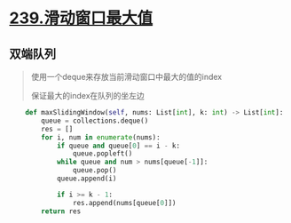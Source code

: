 # [239.滑动窗口最大值](https://leetcode-cn.com/problems/sliding-window-maximum/)

## 双端队列

> 使用一个deque来存放当前滑动窗口中最大的值的index
>
> 保证最大的index在队列的坐左边

```python
    def maxSlidingWindow(self, nums: List[int], k: int) -> List[int]:
        queue = collections.deque()
        res = []
        for i, num in enumerate(nums):
            if queue and queue[0] == i - k:
                queue.popleft()
            while queue and num > nums[queue[-1]]:
                queue.pop()
            queue.append(i)

            if i >= k - 1:
                res.append(nums[queue[0]])
        return res
```
